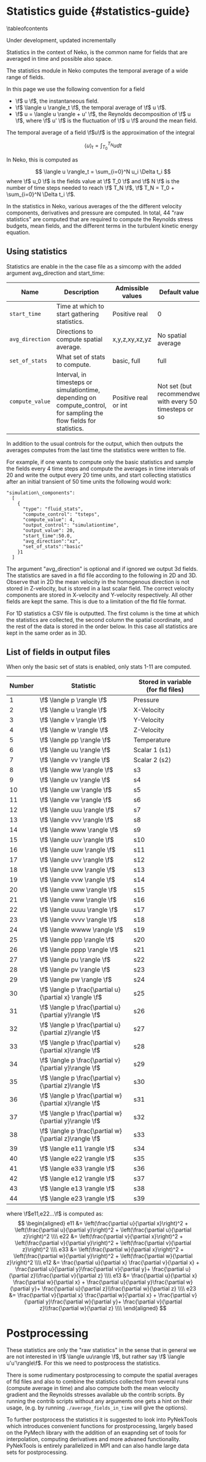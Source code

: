 # Statistics guide {#statistics-guide}

\tableofcontents

Under development, updated incrementally

Statistics in the context of Neko, is the common name for fields that are averaged in time and possible also space.

The statistics module in Neko computes the temporal average of a wide range of fields.

In this page we use the following convention for a field
- \f$ u \f$, the instantaneous field.
- \f$ \langle u \rangle_t \f$, the temporal average of \f$ u \f$. 
- \f$ u = \langle u \rangle + u' \f$, the Reynolds decomposition of \f$ u \f$, where \f$ u' \f$ is the fluctuation of \f$ u \f$ around the mean field.

The temporal average of a field \f$u\f$ is the approximation of the integral

$$
\langle u \rangle_t = \int_{T_0}^{T_N} u dt
$$

In Neko, this is computed as

$$
\langle u \rangle_t = \sum_{i=0}^N u_i \Delta t_i
$$
where \f$ u_0 \f$ is the fields value at \f$ T_0 \f$ and \f$ N \f$ is the number of time steps needed to reach \f$ T_N \f$, \f$ T_N = T_0 + \sum_{i=0}^N \Delta t_i \f$.

In the statistics in Neko, various averages of the the different velocity components, derivatives and pressure are computed. In total, 44 "raw statistics" are computed that are required to compute the Reynolds stress budgets, mean fields, and the different terms in the turbulent kinetic energy equation.

## Using statistics
Statistics are enable in the the case file as a simcomp with the added argument avg_direction and start_time:

| Name                | Description                                                          | Admissible values | Default value |
| ------------------- | -------------------------------------------------------------------- | ----------------- | ------------- |
| `start_time`        | Time at which to start gathering statistics.                         | Positive real     | 0             |
| `avg_direction`        | Directions to compute spatial average.                         | x,y,z,xy,xz,yz  |  No spatial average           |
| `set_of_stats`        | What set of stats to compute.                         | basic, full  |  full         |
| `compute_value` | Interval, in timesteps or simulationtime, depending on compute\_control, for sampling the flow fields for statistics. | Positive real or int  | Not set (but recommendwe with every 50 timesteps or so         |

In addition to the usual controls for the output, which then outputs the averages computes from the last time the statistics were written to file.

For example, if one wants to compute only the basic statistics and sample the fields every 4 time steps and compute the averages in time intervals of 20 and write the output every 20 time units, and start collecting statistics after an initial transient of 50 time units the following would work:

~~~~~~~~~~~~~~~{.json}
"simulation\_components": 
  [
    {
      "type": "fluid_stats",
      "compute_control": "tsteps",
      "compute_value": 4,
      "output_control": "simulationtime",
      "output_value": 20,
      "start_time":50.0,
      "avg_direction":"xz",
      "set_of_stats":"basic"
    }1
  ]
~~~~~~~~~~~~~~~
The argument "avg\_direction" is optional and if ignored we output 3d fields. The statistics are saved in a fld file according to the following in 2D and 3D. Observe that in 2D the mean velocity in the homogenous direction is not stored in Z-velocity, but is stored in a last scalar field. The correct velocity components are stored in X-velocity and Y-velocity respectively. All other fields are kept the same. This is due to a limitation of the fld file format.

For 1D statistics a CSV file is outputted. The first column is the time at which the statistics are collected, the second column the spatial coordinate, and the rest of the data is stored in the order below. In this case all statistics are kept in the same order as in 3D.

## List of fields in output files

When only the basic set of stats is enabled, only stats 1-11 are computed. 

| Number | Statistic | Stored in variable (for fld files) |
| ------ | --------- | ------------------ |
| 1 | \f$ \langle p \rangle \f$ | Pressure|
| 2 | \f$ \langle u \rangle \f$ | X-Velocity|
| 3 | \f$ \langle v \rangle \f$ | Y-Velocity|
| 4 | \f$ \langle w \rangle \f$ | Z-Velocity|
| 5 | \f$ \langle pp \rangle \f$ | Temperature|
| 6 | \f$ \langle uu \rangle \f$ | Scalar 1 (s1)|
| 7 | \f$ \langle vv \rangle \f$ | Scalar 2 (s2)|
| 8 | \f$ \langle ww \rangle \f$ | s3|
| 9 | \f$ \langle uv \rangle \f$ | s4|
|10 | \f$ \langle uw \rangle \f$ | s5|
| 11 | \f$ \langle vw \rangle \f$ | s6|
| 12| \f$ \langle uuu \rangle \f$ | s7|
| 13| \f$ \langle vvv \rangle \f$ | s8|
| 14 | \f$ \langle www \rangle \f$ | s9|
| 15 | \f$ \langle  uuv   \rangle \f$ | s10 |
| 16 | \f$ \langle  uuw   \rangle \f$ | s11 |
| 17 | \f$ \langle  uvv   \rangle \f$ | s12 |
| 18 | \f$ \langle  uvw   \rangle \f$ | s13 |
| 19 | \f$ \langle  vvw   \rangle \f$ | s14 |
| 20 | \f$ \langle  uww   \rangle \f$ | s15 |
| 21 | \f$ \langle  vww   \rangle \f$ | s16 |
| 22 | \f$ \langle  uuuu  \rangle \f$ | s17 |
| 23 | \f$ \langle  vvvv  \rangle \f$ | s18 |
| 24 | \f$ \langle wwww   \rangle \f$ | s19 |
| 25 | \f$ \langle  ppp   \rangle \f$ | s20 |
| 26 | \f$ \langle  pppp  \rangle \f$ | s21 |
| 27 | \f$ \langle  pu    \rangle \f$ | s22 |
| 28 | \f$ \langle  pv    \rangle \f$ | s23 |
| 29 | \f$ \langle  pw    \rangle \f$ | s24 |
| 30 | \f$ \langle  p \frac{\partial u} {\partial x} \rangle \f$ | s25 |
| 31 | \f$ \langle  p \frac{\partial u} {\partial y}\rangle \f$ | s26 |
| 32 | \f$ \langle  p \frac{\partial u} {\partial z}\rangle \f$ | s27 |
| 33 | \f$ \langle  p \frac{\partial v} {\partial x}\rangle \f$ | s28 |
| 34 | \f$ \langle  p \frac{\partial v} {\partial y}\rangle \f$ | s29 |
| 35 | \f$ \langle  p \frac{\partial v} {\partial z}\rangle \f$ | s30 |
| 36 | \f$ \langle  p \frac{\partial w} {\partial x}\rangle \f$ | s31 |
| 37 | \f$ \langle  p \frac{\partial w} {\partial y}\rangle \f$ | s32 |
| 38 | \f$ \langle  p \frac{\partial w} {\partial z}\rangle \f$ | s33 |
| 39 | \f$ \langle  e11   \rangle \f$ | s34 |
| 40 | \f$ \langle  e22   \rangle \f$ | s35 |
| 41 | \f$ \langle  e33   \rangle \f$ | s36 |
| 42 | \f$ \langle  e12   \rangle \f$ | s37 |
| 43 | \f$ \langle  e13   \rangle \f$ | s38 |
| 44 | \f$ \langle  e23   \rangle \f$ | s39 |

where \f$e11,e22...\f$ is computed as:
$$
\begin{aligned}
e11 &= \left(\frac{\partial u}{\partial x}\right)^2 + \left(\frac{\partial u}{\partial y}\right)^2 + \left(\frac{\partial u}{\partial z}\right)^2 \\\\
e22 &= \left(\frac{\partial v}{\partial x}\right)^2 + \left(\frac{\partial v}{\partial y}\right)^2 + \left(\frac{\partial v}{\partial z}\right)^2 \\\\
e33 &= \left(\frac{\partial w}{\partial x}\right)^2 + \left(\frac{\partial w}{\partial y}\right)^2 + \left(\frac{\partial w}{\partial z}\right)^2 \\\\
e12 &= \frac{\partial u}{\partial x}  \frac{\partial v}{\partial x} + \frac{\partial u}{\partial y}\frac{\partial v}{\partial y}+ \frac{\partial u}{\partial z}\\frac{\partial v}{\partial z} \\\\
e13 &= \frac{\partial u}{\partial x}  \frac{\partial w}{\partial x} + \frac{\partial u}{\partial y}\frac{\partial w}{\partial y}+ \frac{\partial u}{\partial z}\\frac{\partial w}{\partial z} \\\\
e23 &= \frac{\partial v}{\partial x}  \frac{\partial w}{\partial x} + \frac{\partial v}{\partial y}\frac{\partial w}{\partial y}+ \frac{\partial v}{\partial z}\\frac{\partial w}{\partial z} \\\\
\end{aligned}
$$


# Postprocessing
These statistics are only the "raw statistics" in the sense that in general we are not interested in \f$ \langle uu\rangle \f$, but rather say \f$ \langle u'u'\rangle\f$. For this we need to postprocess the statistics. 

There is some rudimentary postprocessing to compute the spatial averages of fld files and also to combine the statistics collected from several runs (compute average in time) and also compute both the mean velocity gradient and the Reynolds stresses available ub the contrib scripts. By running the contrib scripts without any arguments one gets a hint on their usage, (e.g. by running `./average_fields_in_time` will give the options). 

To further postprocess the statistics it is suggested to look into PyNekTools which introduces convenient functions for prostprocessing, largely based on the PyMech library with the addition of an exapnding set of tools for interpolation, computing derivatives and more advaned functionality.  PyNekTools is entirely parallelized in MPI and can also handle large data sets for postprocessing.


